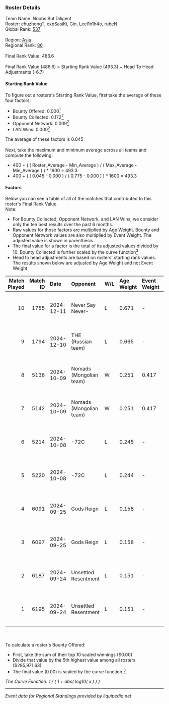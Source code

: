### Roster Details<br />
Team Name: Noobs But Diligent<br />
Roster: chuzhongT, expSasiKi, Gin, Leel1n1h4o, rubeN<br />
Global Rank: [537](../../standings_global_2025_02_28.md)<br />
<br />
Region: [Asia]( ../../standings_asia_2025_02_28.md)<br />
Regional Rank: [86]( ../../standings_asia_2025_02_28.md)<br />
<br />
Final Rank Value:  486.6<br />
<br />
Final Rank Value (486.6) = Starting Rank Value (493.3) + Head To Head Adjustments (-6.7)<br />

#### Starting Rank Value<br />
To figure out a rosters's Starting Rank Value, first take the average of these four factors:<br />
- Bounty Offered: 0.000[<sup>1</sup>](#table2)
- Bounty Collected: 0.172[<sup>2</sup>](#table1)
- Opponent Network: 0.009[<sup>2</sup>](#table1)
- LAN Wins: 0.000[<sup>2</sup>](#table1)

The average of these factors is 0.045<br />
<br />
Next, take the maximum and minimum average across all teams and compute the following:<br />
- 400 + ( ( Roster_Average - Min_Average ) / ( Max_Average - Min_Average ) ) * 1600 = 493.3
- 400 + ( ( 0.045 - 0.000 ) / ( 0.775 - 0.000 ) ) * 1600 = 493.3


#### Factors<br />
Below you can see a table of all of the matches that contributed to this roster's Final Rank Value.<br />
Note:<br />

- For Bounty Collected, Opponent Network, and LAN Wins, we consider only the ten best results over the past 6 months.
- Raw values for those factors are multiplied by Age Weight. Bounty and Opponent Network values are also multiplied by Event Weight. The adjusted value is shown in parenthesis.
- The final value for a factor is the total of its adjusted values divided by 10. Bounty Collected is further scaled by the curve function[<sup>3</sup>](#curveFunction)
- Head to head adjustments are based on rosters' starting rank values. The results shown below are adjusted by Age Weight and not Event Weight
<span id="table1"></span><br />


| Match Played | Match ID | Date       | Opponent                | W/L | Age Weight | Event Weight | Bounty Collected | Opponent Network | LAN Wins  | H2H Adj. | Roster                                       |
| -: | -: | :- | :- | :- | :- | :- | :- | :- | :- | -: | :- |
|           10 |     1755 | 2024-12-11 | Never Say Never-        | L   | 0.671      | -            | -                | -                | -         |    -6.31 | chuzhongT, expSasiKi, Gin, Leel1n1h4o, rubeN |
|            9 |     1794 | 2024-12-10 | THE (Russian team)      | L   | 0.665      | -            | -                | -                | -         |    -4.06 | chuzhongT, expSasiKi, Gin, Leel1n1h4o, rubeN |
|            8 |     5136 | 2024-10-09 | Nomads (Mongolian team) | W   | 0.251      | 0.417        | 0.001 (0.000)    | 0.420 (0.044)    | 0 (0.000) |     6.29 | chuzhongT, expSasiKi, Gin, Leel1n1h4o, rubeN |
|            7 |     5142 | 2024-10-09 | Nomads (Mongolian team) | W   | 0.251      | 0.417        | 0.001 (0.000)    | 0.420 (0.044)    | 0 (0.000) |     6.38 | chuzhongT, expSasiKi, Gin, Leel1n1h4o, rubeN |
|            6 |     5214 | 2024-10-08 | -72C                    | L   | 0.245      | -            | -                | -                | -         |    -3.30 | chuzhongT, expSasiKi, Gin, Leel1n1h4o, rubeN |
|            5 |     5220 | 2024-10-08 | -72C                    | L   | 0.244      | -            | -                | -                | -         |    -3.37 | chuzhongT, expSasiKi, Gin, Leel1n1h4o, rubeN |
|            4 |     6091 | 2024-09-25 | Gods Reign              | L   | 0.158      | -            | -                | -                | -         |    -0.46 | chuzhongT, expSasiKi, Gin, Leel1n1h4o, rubeN |
|            3 |     6097 | 2024-09-25 | Gods Reign              | L   | 0.158      | -            | -                | -                | -         |    -0.46 | chuzhongT, expSasiKi, Gin, Leel1n1h4o, rubeN |
|            2 |     6187 | 2024-09-24 | Unsettled Resentment    | L   | 0.151      | -            | -                | -                | -         |    -0.69 | chuzhongT, expSasiKi, Gin, Leel1n1h4o, rubeN |
|            1 |     6195 | 2024-09-24 | Unsettled Resentment    | L   | 0.151      | -            | -                | -                | -         |    -0.69 | chuzhongT, expSasiKi, Gin, Leel1n1h4o, rubeN |

<br />
<span id="table2"></span><br />
To calculate a roster's Bounty Offered:<br />

- First, take the sum of their top 10 scaled winnings ($0.00)
- Divide that value by the 5th highest value among all rosters ($285,971.63)
- The final value (0.00) is scaled by the curve function.[<sup>3</sup>](#curveFunction)

<span id="curveFunction"></span>_The Curve Function: 1 / ( 1 + abs( log10( x ) ) )_<br />

---
_Event data for Regional Standings provided by liquipedia.net_<br />
